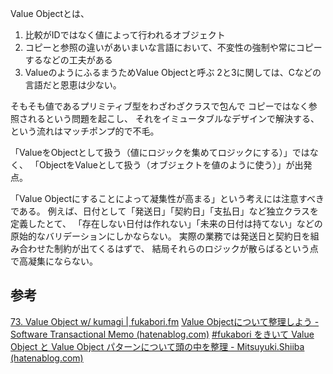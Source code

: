 Value Objectとは、
1. 比較がIDではなく値によって行われるオブジェクト
2. コピーと参照の違いがあいまいな言語において、不変性の強制や常にコピーするなどの工夫がある
3. ValueのようにふるまうためValue Objectと呼ぶ
2と3に関しては、Cなどの言語だと恩恵は少ない。

そもそも値であるプリミティブ型をわざわざクラスで包んで
コピーではなく参照されるという問題を起こし、
それをイミュータブルなデザインで解決する、という流れはマッチポンプ的で不毛。

「ValueをObjectとして扱う（値にロジックを集めてロジックにする）」ではなく、
「ObjectをValueとして扱う（オブジェクトを値のように使う）」が出発点。

「Value Objectにすることによって凝集性が高まる」という考えには注意すべきである。
例えば、日付として「発送日」「契約日」「支払日」など独立クラスを定義したとて、
「存在しない日付は作れない」「未来の日付は持てない」などの
原始的なバリデーションにしかならない。
実際の業務では発送日と契約日を組み合わせた制約が出てくるはずで、
結局それらのロジックが散らばるという点で高凝集にならない。
## 参考
[73. Value Object w/ kumagi | fukabori.fm](https://fukabori.fm/episode/73)
[Value Objectについて整理しよう - Software Transactional Memo (hatenablog.com)](https://kumagi.hatenablog.com/entry/value-object)
[#fukabori をきいて Value Object と Value Object パターンについて頭の中を整理 - Mitsuyuki.Shiiba (hatenablog.com)](https://bufferings.hatenablog.com/entry/2022/05/17/010943)
